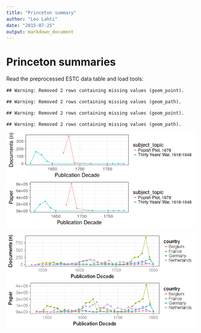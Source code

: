 ```yaml
---
title: "Princeton summary"
author: "Leo Lahti"
date: "2015-07-25"
output: markdown_document
---
```


# Princeton summaries

Read the preprocessed ESTC data table and load tools:





```
## Warning: Removed 2 rows containing missing values (geom_point).
```

```
## Warning: Removed 2 rows containing missing values (geom_path).
```

```
## Warning: Removed 2 rows containing missing values (geom_point).
```

```
## Warning: Removed 2 rows containing missing values (geom_path).
```

![plot of chunk princeton](figure/princeton-1.png) 


![plot of chunk princeton2](figure/princeton2-1.png) 


